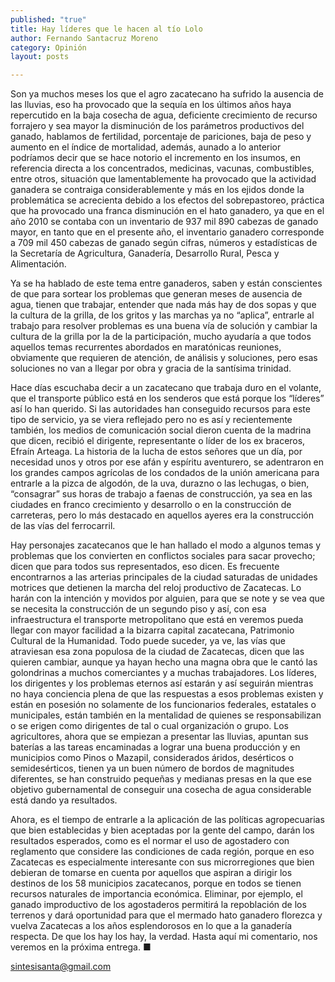 ```yaml
---
published: "true"
title: Hay líderes que le hacen al tío Lolo
author: Fernando Santacruz Moreno
category: Opinión
layout: posts

---
```


Son ya muchos meses los que el agro zacatecano ha sufrido la ausencia de las lluvias, eso ha provocado que la sequía en los últimos años haya repercutido en la baja cosecha de agua, deficiente crecimiento de recurso forrajero y sea mayor la disminución de los parámetros productivos del ganado, hablamos de fertilidad, porcentaje de pariciones, baja de peso y aumento en el índice de mortalidad, además, aunado a lo anterior podríamos decir que se hace notorio el incremento en los insumos, en referencia directa a los concentrados, medicinas, vacunas, combustibles, entre otros, situación que lamentablemente ha provocado que la actividad ganadera se contraiga considerablemente y más en los ejidos donde la problemática se acrecienta debido a los efectos del sobrepastoreo, práctica que ha provocado una franca disminución en el hato ganadero, ya que en el año 2010 se contaba con un inventario de 937 mil 890 cabezas de ganado mayor, en tanto que en el presente año, el inventario ganadero corresponde a 709 mil 450 cabezas de ganado según cifras, números y estadísticas de la Secretaría de Agricultura, Ganadería, Desarrollo Rural, Pesca y Alimentación.

Ya se ha hablado de este tema entre ganaderos, saben y están conscientes de que para sortear los problemas que generan meses de ausencia de agua, tienen que trabajar, entender que nada más hay de dos sopas y que la cultura de la grilla, de los gritos y las marchas ya no “aplica”, entrarle al trabajo para resolver problemas es una buena vía de solución y cambiar la cultura de la grilla por la de la participación, mucho ayudaría a que todos aquellos temas recurrentes abordados en maratónicas reuniones, obviamente que requieren de atención, de análisis y soluciones, pero esas soluciones no van a llegar por obra y gracia de la santísima trinidad.

Hace días escuchaba decir a un zacatecano que trabaja duro en el volante, que el transporte público está en los senderos que está porque los “líderes” así lo han querido. Si las autoridades han conseguido recursos para este tipo de servicio, ya se viera reflejado pero no es así y recientemente también, los medios de comunicación social dieron cuenta de la madrina que dicen, recibió el dirigente, representante o líder de los ex braceros, Efraín Arteaga. La historia de la lucha de estos señores que un día, por necesidad unos y otros por ese afán y espíritu aventurero, se adentraron en los grandes campos agrícolas de los condados de la unión americana para entrarle a la pizca de algodón, de la uva, durazno o las lechugas, o bien, “consagrar” sus horas de trabajo a faenas de construcción, ya sea en las ciudades en franco crecimiento y desarrollo o en la construcción de carreteras, pero lo más destacado en aquellos ayeres era la construcción de las vías del ferrocarril. 

Hay personajes zacatecanos que le han hallado el modo a algunos temas y problemas que los convierten en conflictos sociales para sacar provecho; dicen que para todos sus representados, eso dicen. Es frecuente encontrarnos a las arterias principales de la ciudad saturadas de unidades motrices que detienen la marcha del reloj productivo de Zacatecas. Lo harán con la intención y movidos por alguien, para que se note y se vea que se necesita la construcción de un segundo piso y así, con esa infraestructura el transporte metropolitano que está en veremos pueda llegar con mayor facilidad a la bizarra capital zacatecana, Patrimonio Cultural de la Humanidad. Todo puede suceder, ya ve, las vías que atraviesan esa zona populosa de la ciudad de Zacatecas, dicen que las quieren cambiar, aunque ya hayan hecho una magna obra que le cantó las golondrinas a muchos comerciantes y a muchas trabajadores.
Los líderes, los dirigentes y los problemas eternos así estarán y así seguirán mientras no haya conciencia plena de que las respuestas a esos problemas existen y están en posesión no solamente de los funcionarios federales, estatales o municipales, están también en la mentalidad de quienes se responsabilizan o se erigen como dirigentes de tal o cual organización o grupo. Los agricultores, ahora que se empiezan a presentar las lluvias, apuntan sus baterías a las tareas encaminadas a lograr una buena producción y en municipios como Pinos o Mazapil, considerados áridos, desérticos o semidesérticos, tienen ya un buen número de bordos de magnitudes diferentes, se han construido pequeñas y medianas presas en la que ese objetivo gubernamental de conseguir una cosecha de agua considerable está dando ya resultados.

Ahora, es el tiempo de entrarle a la aplicación de las políticas agropecuarias que bien establecidas y bien aceptadas por la gente del campo, darán los resultados esperados, como es el normar el uso de agostadero con reglamento que considere las condiciones de cada región, porque en eso Zacatecas es especialmente interesante con sus microrregiones que bien debieran de tomarse en cuenta por aquellos que aspiran a dirigir los destinos de los 58 municipios zacatecanos, porque en todos se tienen recursos naturales de importancia económica. Eliminar, por ejemplo, el ganado improductivo de los agostaderos permitirá la repoblación de los terrenos y dará oportunidad para que el mermado hato ganadero florezca y vuelva Zacatecas a los años esplendorosos en lo que a la ganadería respecta.
De que los hay los hay, la verdad.
Hasta aquí mi comentario, nos veremos en la próxima entrega. ■

sintesisanta@gmail.com
